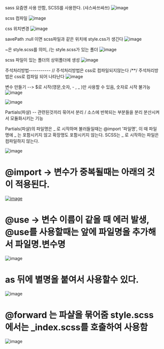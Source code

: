 sass 요즘엔 사용 안함, SCSS를 사용한다. (샤스싸쓰쌰쓰)
![image](https://github.com/minjukimmm/sasss/assets/129017089/e4366bf7-5c74-40f7-a939-e39eceedce7c)

scss 컴파일
![image](https://github.com/minjukimmm/sasss/assets/129017089/927ade49-a42f-4470-b665-7597c848569b)


css 위치변경
![image](https://github.com/minjukimmm/sasss/assets/129017089/f5013ccd-52d3-44ef-a73c-a99f61b0197d)


savePath :null 이면 scss파일과 같은 위치에 style.css가 생긴다
![image](https://github.com/minjukimmm/sasss/assets/129017089/233cd635-1929-4b57-a6fe-540c42c59eb1)


~은 style.scss를 의미, /는 style.scss가 있는 폴더
![image](https://github.com/minjukimmm/sasss/assets/129017089/e9a1e3a4-943e-4744-b3f1-35d64b75314e)

scss 파일이 있는 폴더의 상위폴더에 생성
![image](https://github.com/minjukimmm/sasss/assets/129017089/dfe94ca5-ee01-4155-b603-33fda5e6dfc6)

주석처리방법-----------
// 주석처리방법은 css로 컴파일되지않는다
/**/ 주석처리방법은 css로 컴파일 되어 나타난다
![image](https://github.com/minjukimmm/sasss/assets/129017089/b18139ae-8c57-49d1-a61a-6f7eaf710c05)

변수 만들기 --> $로 시작(영문,숫자, - , _ )만 사용할 수 있음, 숫자로 시작 불가능
![image](https://github.com/minjukimmm/sasss/assets/129017089/7fe10da0-566d-4711-a67b-f328b82a647a)

![image](https://github.com/minjukimmm/sasss/assets/129017089/d815e756-491a-4788-82eb-cd8e85a6c650)

Partials(파샬)
-- 관련된것끼리 묶어서 분리 / 소스에 반복되는 부분들을 분리 분산시켜서 모듈화시키는 기능

Partials(파샬)의 파일명은 _ 로 시작하며
불러들일때는 @import '파일명', 이 때 파일명에 _ 는 포함시키지 않고 확장명도 포함시키지 않는다.
SCSS는 _ 로 시작하는 파일은 컴파일하지 않는다.

![image](https://github.com/minjukimmm/sasss/assets/129017089/9c0c51a6-f9d2-486c-8fa5-19f5ca93780f)


# @import -> 변수가 중복될때는 아래의 것이 적용된다. 

[![image](https://github.com/minjukimmm/sasss/assets/129017089/1894cb4e-8c19-476f-bc98-a0ea2b25096f)](https://user-images.githubusercontent.com/60366769/242167285-611e8060-de4c-410f-8fb8-fbe56eb20e26.png)


# @use -> 변수 이름이 같을 때 에러 발생, @use를 사용할때는 앞에 파일명을 추가해서 파일명.변수명
![image](https://github.com/minjukimmm/sasss/assets/129017089/fbdfaa80-e3d9-4d0c-86b3-24430e34a8a5)


# as 뒤에 별명을 붙여서 사용할수 있다.
![image](https://github.com/minjukimmm/sasss/assets/129017089/c1e311f0-eaa2-45f4-a295-19151a715e44)



# @forward 는 파샬을 묶어줌 style.scss에서는 _index.scss를 호출하여 사용함
![image](https://github.com/minjukimmm/sasss/assets/129017089/702ee09c-3ec2-4105-9357-7606f62831bb)

